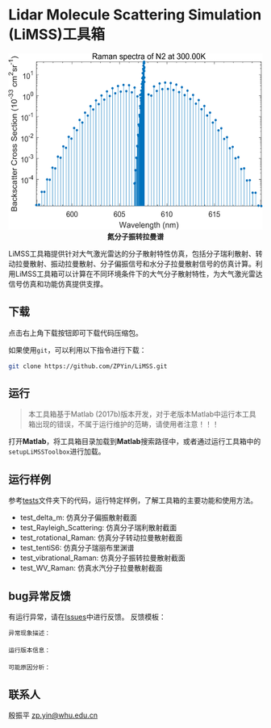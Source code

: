 # Lidar Molecule Scattering Simulation (LiMSS)工具箱

<p align='center'>
<img src='./image/vibrational-rotational-Raman-spectra.png', width=550, height=350, lat='VRR-Spectra'>
<br>
<b>氮分子振转拉曼谱</b>

LiMSS工具箱提供针对大气激光雷达的分子散射特性仿真，包括分子瑞利散射、转动拉曼散射、振动拉曼散射、分子偏振信号和水分子拉曼散射信号的仿真计算。利用LiMSS工具箱可以计算在不同环境条件下的大气分子散射特性，为大气激光雷达信号仿真和功能仿真提供支撑。

## 下载

点击右上角下载按钮即可下载代码压缩包。

如果使用`git`，可以利用以下指令进行下载：

```bash
git clone https://github.com/ZPYin/LiMSS.git
```

## 运行

> 本工具箱基于Matlab (2017b)版本开发，对于老版本Matlab中运行本工具箱出现的错误，不属于运行维护的范畴，请使用者注意！！！

打开**Matlab**，将工具箱目录加载到**Matlab**搜索路径中，或者通过运行工具箱中的`setupLiMSSToolbox`进行加载。

## 运行样例

参考[tests](./tests/)文件夹下的代码，运行特定样例，了解工具箱的主要功能和使用方法。

- test_delta_m: 仿真分子偏振散射截面
- test_Rayleigh_Scattering: 仿真分子瑞利散射截面
- test_rotational_Raman: 仿真分子转动拉曼散射截面
- test_tentiS6: 仿真分子瑞丽布里渊谱
- test_vibrational_Raman: 仿真分子振转拉曼散射截面
- test_WV_Raman: 仿真水汽分子拉曼散射截面

## bug异常反馈

有运行异常，请在[Issues](https://github.com/ZPYin/LiMSS/issues)中进行反馈。
反馈模板：

```txt
异常现象描述：

运行版本信息：

可能原因分析：

```


## 联系人

殷振平
zp.yin@whu.edu.cn